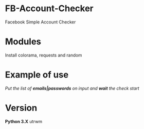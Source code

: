 # FB-Account-Checker
Facebook Simple Account Checker

# Modules
Install colorama, requests and random

# Example of use
*Put the list of **emails|passwords** on input*
_and **wait** the check start_

# Version
**Python 3.X**
utrwm